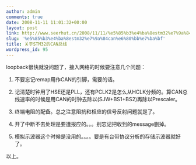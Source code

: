 ```yaml
---
author: admin
comments: true
date: 2008-11-11 11:01:32+00:00
layout: post
link: http://www.seerhut.cn/2008/11/11/%e5%85%b3%e4%ba%8estm32%e7%9a%84can%e6%80%bb%e7%ba%bf/
slug: '%e5%85%b3%e4%ba%8estm32%e7%9a%84can%e6%80%bb%e7%ba%bf'
title: 关于STM32的CAN总线
wordpress_id: 95
---
```


loopback很快就没问题了，接入网络的时候要注意几个问题：



	
  1. 不要忘记remap用作CAN的引脚，需要的话。

	
  2. 记清楚时钟用了HSE还是PLL，还有PCLK2是怎么从HCLK分频的。算CAN总线速率的时候是用CAN的时钟去除以(SJW+BS1+BS2)再除以Prescaler。

	
  3. 终端电阻的配备。总之注意阻抗和相应的信号反射问题就是了。

	
  4. 开了中断不去处理是要遭报应的。。。别忘记把收到的message删掉。

	
  5. 模拟示波器这个时候是没用的。。。。要是有台带协议分析的存储示波器就好了。


以上。
